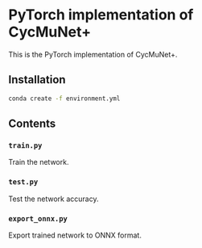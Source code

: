 # PyTorch implementation of CycMuNet+

This is the PyTorch implementation of CycMuNet+.

## Installation

```bash
conda create -f environment.yml
```

## Contents

### `train.py`

Train the network.

### `test.py`

Test the network accuracy.

### `export_onnx.py`

Export trained network to ONNX format. 
